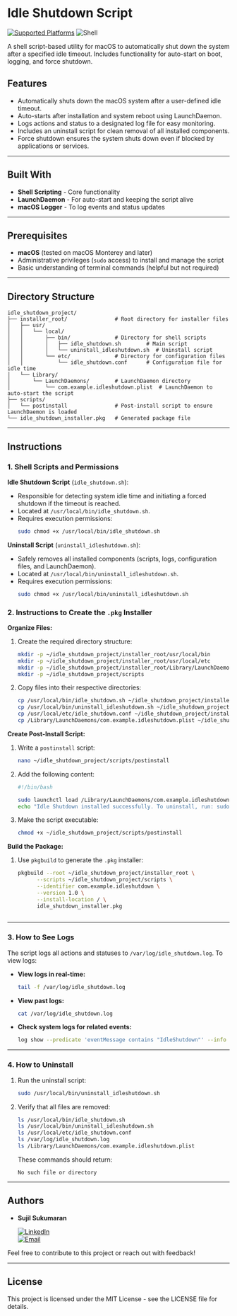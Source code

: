 
# Idle Shutdown Script

[![Supported Platforms](https://img.shields.io/badge/Supported%20Platforms-macOS-lightgrey)](https://developer.apple.com/macos/)
![Shell](https://img.shields.io/badge/Shell-Scripting-orange)

A shell script-based utility for macOS to automatically shut down the system after a specified idle timeout. Includes functionality for auto-start on boot, logging, and force shutdown.

## Features

- Automatically shuts down the macOS system after a user-defined idle timeout.
- Auto-starts after installation and system reboot using LaunchDaemon.
- Logs actions and status to a designated log file for easy monitoring.
- Includes an uninstall script for clean removal of all installed components.
- Force shutdown ensures the system shuts down even if blocked by applications or services.

---

## Built With

- **Shell Scripting** - Core functionality
- **LaunchDaemon** - For auto-start and keeping the script alive
- **macOS Logger** - To log events and status updates

---

## Prerequisites

- **macOS** (tested on macOS Monterey and later)
- Administrative privileges (`sudo` access) to install and manage the script
- Basic understanding of terminal commands (helpful but not required)

---

## Directory Structure

```
idle_shutdown_project/
├── installer_root/               # Root directory for installer files
│   ├── usr/
│   │   └── local/
│   │       ├── bin/              # Directory for shell scripts
│   │       │   ├── idle_shutdown.sh        # Main script
│   │       │   └── uninstall_idleshutdown.sh  # Uninstall script
│   │       └── etc/              # Directory for configuration files
│   │           └── idle_shutdown.conf      # Configuration file for idle time
│   └── Library/
│       └── LaunchDaemons/        # LaunchDaemon directory
│           └── com.example.idleshutdown.plist  # LaunchDaemon to auto-start the script
├── scripts/
│   └── postinstall               # Post-install script to ensure LaunchDaemon is loaded
└── idle_shutdown_installer.pkg   # Generated package file
```

---

## Instructions

### 1. Shell Scripts and Permissions

**Idle Shutdown Script** (`idle_shutdown.sh`):
- Responsible for detecting system idle time and initiating a forced shutdown if the timeout is reached.
- Located at `/usr/local/bin/idle_shutdown.sh`.
- Requires execution permissions:
  ```bash
  sudo chmod +x /usr/local/bin/idle_shutdown.sh
  ```

**Uninstall Script** (`uninstall_idleshutdown.sh`):
- Safely removes all installed components (scripts, logs, configuration files, and LaunchDaemon).
- Located at `/usr/local/bin/uninstall_idleshutdown.sh`.
- Requires execution permissions:
  ```bash
  sudo chmod +x /usr/local/bin/uninstall_idleshutdown.sh
  ```

### 2. Instructions to Create the `.pkg` Installer

**Organize Files:**
1. Create the required directory structure:
   ```bash
   mkdir -p ~/idle_shutdown_project/installer_root/usr/local/bin
   mkdir -p ~/idle_shutdown_project/installer_root/usr/local/etc
   mkdir -p ~/idle_shutdown_project/installer_root/Library/LaunchDaemons
   mkdir -p ~/idle_shutdown_project/scripts
   ```

2. Copy files into their respective directories:
   ```bash
   cp /usr/local/bin/idle_shutdown.sh ~/idle_shutdown_project/installer_root/usr/local/bin/
   cp /usr/local/bin/uninstall_idleshutdown.sh ~/idle_shutdown_project/installer_root/usr/local/bin/
   cp /usr/local/etc/idle_shutdown.conf ~/idle_shutdown_project/installer_root/usr/local/etc/
   cp /Library/LaunchDaemons/com.example.idleshutdown.plist ~/idle_shutdown_project/installer_root/Library/LaunchDaemons/
   ```

**Create Post-Install Script:**
1. Write a `postinstall` script:
   ```bash
   nano ~/idle_shutdown_project/scripts/postinstall
   ```

2. Add the following content:
   ```bash
   #!/bin/bash

   sudo launchctl load /Library/LaunchDaemons/com.example.idleshutdown.plist
   echo "Idle Shutdown installed successfully. To uninstall, run: sudo /usr/local/bin/uninstall_idleshutdown.sh"
   ```

3. Make the script executable:
   ```bash
   chmod +x ~/idle_shutdown_project/scripts/postinstall
   ```

**Build the Package:**
1. Use `pkgbuild` to generate the `.pkg` installer:
   ```bash
   pkgbuild --root ~/idle_shutdown_project/installer_root \
         --scripts ~/idle_shutdown_project/scripts \
         --identifier com.example.idleshutdown \
         --version 1.0 \
         --install-location / \
         idle_shutdown_installer.pkg
         

   ```
---

### 3. How to See Logs

The script logs all actions and statuses to `/var/log/idle_shutdown.log`. To view logs:

- **View logs in real-time:**
  ```bash
  tail -f /var/log/idle_shutdown.log
  ```

- **View past logs:**
  ```bash
  cat /var/log/idle_shutdown.log
  ```

- **Check system logs for related events:**
  ```bash
  log show --predicate 'eventMessage contains "IdleShutdown"' --info
  ```

---

### 4. How to Uninstall

1. Run the uninstall script:
   ```bash
   sudo /usr/local/bin/uninstall_idleshutdown.sh
   ```

2. Verify that all files are removed:
   ```bash
   ls /usr/local/bin/idle_shutdown.sh
   ls /usr/local/bin/uninstall_idleshutdown.sh
   ls /usr/local/etc/idle_shutdown.conf
   ls /var/log/idle_shutdown.log
   ls /Library/LaunchDaemons/com.example.idleshutdown.plist
   ```

   These commands should return:
   ```
   No such file or directory
   ```

---

## Authors

* **Sujil Sukumaran**
 
  [![LinkedIn](https://img.shields.io/badge/LinkedIn-Sujil-blue)](https://www.linkedin.com/in/sujilsukumaran/)  
  [![Email](https://img.shields.io/badge/Email-sujil.v.sukumaran%40gmail.com-orange)](mailto:sujil.v.sukumaran@gmail.com)

Feel free to contribute to this project or reach out with feedback!

---

## License

This project is licensed under the MIT License - see the LICENSE file for details.
